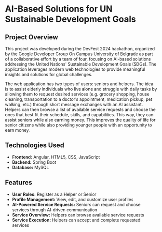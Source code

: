 # AI-Based Solutions for UN Sustainable Development Goals

## Project Overview
This project was developed during the DevFest 2024 hackathon, organized by the Google Developer Group On Campus University of Belgrade as part of a collaborative effort by a team of four, focusing on AI-based solutions addressing the United Nations' Sustainable Development Goals (SDGs). The application leverages modern web technologies to provide meaningful insights and solutions for global challenges.

The web application has two types of users: seniors and helpers. The idea is to assist elderly individuals who live alone and struggle with daily tasks by allowing them to request desired services (e.g. grocery shopping, house cleaning, transportation to a doctor’s appointment, medication pickup, pet walking, etc.) through short message exchanges with an AI assistant. Helpers can then browse a list of available service requests and choose the ones that best fit their schedule, skills, and capabilities. This way, they can assist seniors while also earning money. This improves the quality of life for senior citizens while also providing younger people with an opportunity to earn money.

## Technologies Used
- **Frontend:** Angular, HTML5, CSS, JavaScript
- **Backend:** Spring Boot
- **Database:** MySQL

## Features
- **User Roles:** Register as a Helper or Senior 
- **Profile Management:** View, edit, and customize user profiles
- **AI-Powered Service Requests:** Seniors can request and choose services through AI-driven communication
- **Service Overview:** Helpers can browse available service requests
- **Service Execution:** Helpers can accept and complete requested services



